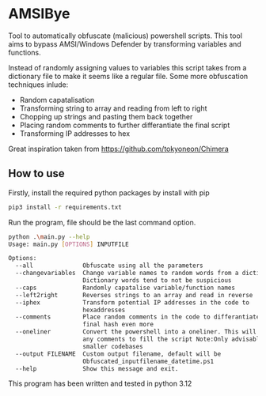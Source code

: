 # AMSIBye

Tool to automatically obfuscate (malicious) powershell scripts.
This tool aims to bypass AMSI/Windows Defender by transforming variables and functions.

Instead of randomly assigning values to variables this script takes from a dictionary file to make it seems like a regular file.
Some more obfuscation techniques inlude:
* Random capatalisation
* Transforming string to array and reading from left to right
* Chopping up strings and pasting them back together
* Placing random comments to further differantiate the final script
* Transforming IP addresses to hex

Great inspiration taken from https://github.com/tokyoneon/Chimera

## How to use

Firstly, install the required python packages by install with pip

``` bash
pip3 install -r requirements.txt
```

Run the program, file should be the last command option.

```bash
python .\main.py --help
Usage: main.py [OPTIONS] INPUTFILE

Options:
  --all              Obfuscate using all the parameters
  --changevariables  Change variable names to random words from a dictionary.
                     Dictionary words tend to not be suspicious
  --caps             Randomly capatalise variable/function names
  --left2right       Reverses strings to an array and read in reverse        
  --iphex            Transform potential IP addresses in the code to
                     hexaddresses
  --comments         Place random comments in the code to differantiate the  
                     final hash even more
  --oneliner         Convert the powershell into a oneliner. This will not add
                     any comments to fill the script Note:Only advisable on
                     smaller codebases
  --output FILENAME  Custom output filename, default will be
                     Obfuscated_inputfilename_datetime.ps1
  --help             Show this message and exit.
```

This program has been written and tested in python 3.12
